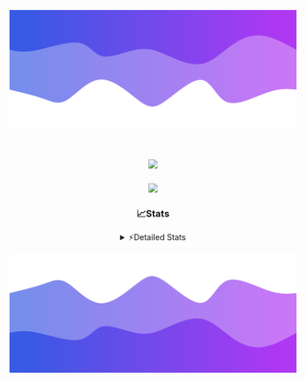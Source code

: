 ![Header](./header.png)
<div align="center">

<h1 align="center">
  <a href="https://git.io/typing-svg">
    <img src="https://readme-typing-svg.herokuapp.com/?lines=Hello,+There!+%F0%9F%91%8B;This+is+chicho.;Owner+on+Ocean;&center=true&size=25">
  </a>
</h1>
  
<p align="center">
  <img src="https://lanyard.cnrad.dev/api/852683595378196480" />
</p>

### 📈Stats
<details>
    <summary> ⚡Detailed Stats</summary>
    <br/>

<!--START_SECTION:waka-->
![Code Time](http://img.shields.io/badge/Code%20Time-837%20hrs%208%20mins-blue)

![Profile Views](http://img.shields.io/badge/Profile%20Views-4-blue)

**🐱 My GitHub Data** 

> 📦 82.6 kB Used in GitHub's Storage 
 > 
> 🏆 29 Contributions in the Year 2024
 > 
> 🚫 Not Opted to Hire
 > 
> 📜 15 Public Repositories 
 > 
> 🔑 9 Private Repositories 
 > 
**I'm a Night 🦉** 

```text
🌞 Morning                24 commits          ██░░░░░░░░░░░░░░░░░░░░░░░   06.11 % 
🌆 Daytime                57 commits          ████░░░░░░░░░░░░░░░░░░░░░   14.50 % 
🌃 Evening                170 commits         ███████████░░░░░░░░░░░░░░   43.26 % 
🌙 Night                  142 commits         █████████░░░░░░░░░░░░░░░░   36.13 % 
```
📅 **I'm Most Productive on Tuesday** 

```text
Monday                   26 commits          ██░░░░░░░░░░░░░░░░░░░░░░░   06.62 % 
Tuesday                  111 commits         ███████░░░░░░░░░░░░░░░░░░   28.24 % 
Wednesday                81 commits          █████░░░░░░░░░░░░░░░░░░░░   20.61 % 
Thursday                 62 commits          ████░░░░░░░░░░░░░░░░░░░░░   15.78 % 
Friday                   41 commits          ███░░░░░░░░░░░░░░░░░░░░░░   10.43 % 
Saturday                 36 commits          ██░░░░░░░░░░░░░░░░░░░░░░░   09.16 % 
Sunday                   36 commits          ██░░░░░░░░░░░░░░░░░░░░░░░   09.16 % 
```


📊 **This Week I Spent My Time On** 

```text
🕑︎ Time Zone: America/Argentina/Buenos_Aires

💬 Programming Languages: 
JavaScript               2 hrs 51 mins       ███████░░░░░░░░░░░░░░░░░░   26.80 % 
TypeScript               2 hrs 38 mins       ██████░░░░░░░░░░░░░░░░░░░   24.80 % 
Astro                    2 hrs               █████░░░░░░░░░░░░░░░░░░░░   18.79 % 
JSON                     51 mins             ██░░░░░░░░░░░░░░░░░░░░░░░   08.08 % 
Python                   37 mins             █░░░░░░░░░░░░░░░░░░░░░░░░   05.82 % 

🔥 Editors: 
VS Code                  10 hrs 39 mins      █████████████████████████   100.00 % 

🐱‍💻 Projects: 
GlowHub                  6 hrs 8 mins        ██████████████░░░░░░░░░░░   57.68 % 
Unknown Project          4 hrs 30 mins       ███████████░░░░░░░░░░░░░░   42.32 % 

💻 Operating System: 
Windows                  8 hrs 30 mins       ████████████████████░░░░░   79.76 % 
Mac                      2 hrs 9 mins        █████░░░░░░░░░░░░░░░░░░░░   20.24 % 
```

**I Mostly Code in JavaScript** 

```text
JavaScript               8 repos             ██████░░░░░░░░░░░░░░░░░░░   25.81 % 
HTML                     7 repos             ██████░░░░░░░░░░░░░░░░░░░   22.58 % 
Astro                    2 repos             ██░░░░░░░░░░░░░░░░░░░░░░░   06.45 % 
TypeScript               1 repo              █░░░░░░░░░░░░░░░░░░░░░░░░   03.23 % 
SCSS                     1 repo              █░░░░░░░░░░░░░░░░░░░░░░░░   03.23 % 
```




 Last Updated on 22/08/2024 23:14:02 UTC
<!--END_SECTION:waka-->
</details>

![Footer](./footer.png)
